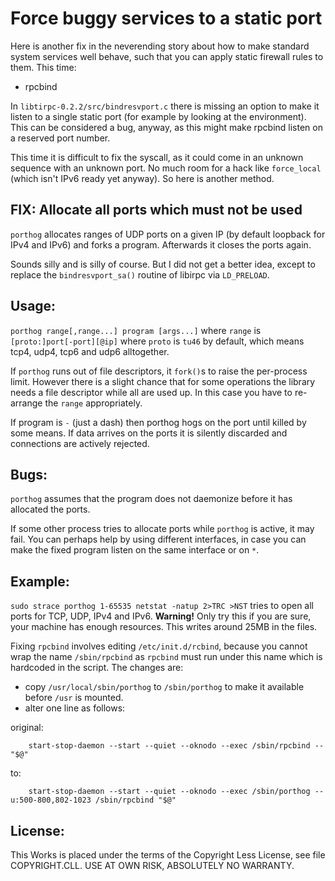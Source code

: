 Force buggy services to a static port
=====================================

Here is another fix in the neverending story about how to make standard system services well behave, such that you can apply static firewall rules to them.  This time:

* rpcbind

In `libtirpc-0.2.2/src/bindresvport.c` there is missing an option to make it listen to a single static port (for example by looking at the environment).  This can be considered a bug, anyway, as this might make rpcbind listen on a reserved port number.

This time it is difficult to fix the syscall, as it could come in an unknown sequence with an unknown port.  No much room for a hack like `force_local` (which isn't IPv6 ready yet anyway).  So here is another method.


FIX: Allocate all ports which must not be used
----------------------------------------------

`porthog` allocates ranges of UDP ports on a given IP (by default loopback for IPv4 and IPv6) and forks a program.  Afterwards it closes the ports again.

Sounds silly and is silly of course.  But I did not get a better idea, except to replace the `bindresvport_sa()` routine of libirpc via `LD_PRELOAD`.


Usage:
------

`porthog range[,range...] program [args...]` where `range` is `[proto:]port[-port][@ip]` where `proto` is `tu46` by default, which means tcp4, udp4, tcp6 and udp6 alltogether.

If `porthog` runs out of file descriptors, it `fork()`s to raise the per-process limit.  However there is a slight chance that for some operations the library needs a file descriptor while all are used up.  In this case you have to re-arrange the `range` appropriately.

If program is `-` (just a dash) then porthog hogs on the port until killed by some means.  If data arrives on the ports it is silently discarded and connections are actively rejected.


Bugs:
-----

`porthog` assumes that the program does not daemonize before it has allocated the ports.

If some other process tries to allocate ports while `porthog` is active, it may fail.  You can perhaps help by using different interfaces, in case you can make the fixed program listen on the same interface or on `*`.


Example:
--------

`sudo strace porthog 1-65535 netstat -natup 2>TRC >NST` tries to open all ports for TCP, UDP, IPv4 and IPv6.  **Warning!** Only try this if you are sure, your machine has enough resources.  This writes around 25MB in the files.

Fixing `rpcbind` involves editing `/etc/init.d/rcbind`, because you cannot wrap the name `/sbin/rpcbind` as `rpcbind` must run under this name which is hardcoded in the script.  The changes are:

* copy `/usr/local/sbin/porthog` to `/sbin/porthog` to make it available before `/usr` is mounted.
* alter one line as follows:

original:
```
    start-stop-daemon --start --quiet --oknodo --exec /sbin/rpcbind -- "$@"
```
to:
```
    start-stop-daemon --start --quiet --oknodo --exec /sbin/porthog -- u:500-800,802-1023 /sbin/rpcbind "$@"
```


License:
--------

This Works is placed under the terms of the Copyright Less License,
see file COPYRIGHT.CLL.  USE AT OWN RISK, ABSOLUTELY NO WARRANTY.
